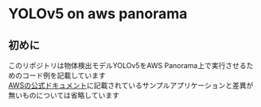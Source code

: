 # YOLOv5 on aws panorama
## 初めに
このリポジトリは物体検出モデルYOLOv5をAWS Panorama上で実行させるためのコード例を記載しています  
[AWSの公式ドキュメント](https://docs.aws.amazon.com/ja_jp/panorama/latest/dev/gettingstarted-deploy.html)に記載されているサンプルアプリケーションと差異が無いものについては省略しています  
